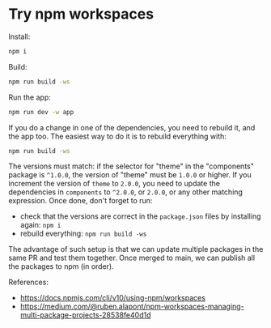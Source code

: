 # Try npm workspaces

Install:

```bash
npm i
```

Build:

```bash
npm run build -ws
```

Run the app:

```bash
npm run dev -w app
```

If you do a change in one of the dependencies, you need to rebuild it, and the app too. The easiest way to do it is to rebuild everything with:

```bash
npm run build -ws
```

The versions must match: if the selector for "theme" in the "components" package is `^1.0.0`, the version of "theme" must be `1.0.0` or higher. If you increment the version of `theme` to `2.0.0`, you need to update the dependencies in `components` to `^2.0.0`, or `2.0.0`, or any other matching expression. Once done, don't forget to run:

- check that the versions are correct in the `package.json` files by installing again: `npm i`
- rebuild everything: `npm run build -ws`

The advantage of such setup is that we can update multiple packages in the same PR and test them together. Once merged to main, we can publish all the packages to npm (in order).

References:

- https://docs.npmjs.com/cli/v10/using-npm/workspaces
- https://medium.com/@ruben.alapont/npm-workspaces-managing-multi-package-projects-28538fe40d1d
